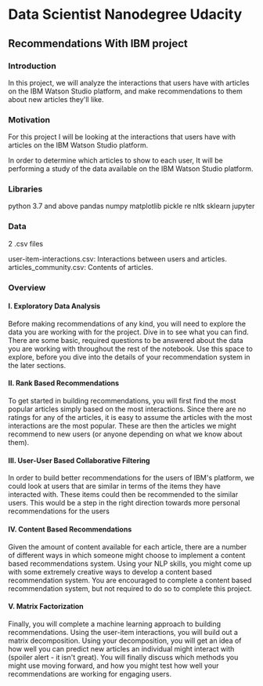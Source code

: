 # Data Scientist Nanodegree Udacity
## Recommendations With IBM project
### Introduction
In this project, we will analyze the interactions that users have with articles on the IBM Watson Studio platform, and make recommendations to them about new articles they'll like.

### Motivation
For this project I will be looking at the interactions that users have with articles on the IBM Watson Studio platform.

In order to determine which articles to show to each user, It will be performing a study of the data available on the IBM Watson Studio platform.

### Libraries
python 3.7 and above
pandas
numpy
matplotlib
pickle
re
nltk
sklearn
jupyter

### Data
2 .csv files

user-item-interactions.csv: Interactions between users and articles.
articles_community.csv: Contents of articles.

### Overview
#### I. Exploratory Data Analysis
Before making recommendations of any kind, you will need to explore the data you are working with for the project. Dive in to see what you can find. There are some basic, required questions to be answered about the data you are working with throughout the rest of the notebook. Use this space to explore, before you dive into the details of your recommendation system in the later sections.

#### II. Rank Based Recommendations
To get started in building recommendations, you will first find the most popular articles simply based on the most interactions. Since there are no ratings for any of the articles, it is easy to assume the articles with the most interactions are the most popular. These are then the articles we might recommend to new users (or anyone depending on what we know about them).

#### III. User-User Based Collaborative Filtering
In order to build better recommendations for the users of IBM's platform, we could look at users that are similar in terms of the items they have interacted with. These items could then be recommended to the similar users. This would be a step in the right direction towards more personal recommendations for the users

#### IV. Content Based Recommendations
Given the amount of content available for each article, there are a number of different ways in which someone might choose to implement a content based recommendations system. Using your NLP skills, you might come up with some extremely creative ways to develop a content based recommendation system. You are encouraged to complete a content based recommendation system, but not required to do so to complete this project.

#### V. Matrix Factorization
Finally, you will complete a machine learning approach to building recommendations. Using the user-item interactions, you will build out a matrix decomposition. Using your decomposition, you will get an idea of how well you can predict new articles an individual might interact with (spoiler alert - it isn't great). You will finally discuss which methods you might use moving forward, and how you might test how well your recommendations are working for engaging users.
